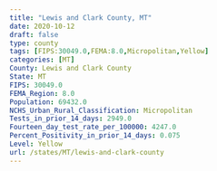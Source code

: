 ```yaml
---
title: "Lewis and Clark County, MT"
date: 2020-10-12
draft: false
type: county
tags: [FIPS:30049.0,FEMA:8.0,Micropolitan,Yellow]
categories: [MT]
County: Lewis and Clark County
State: MT
FIPS: 30049.0
FEMA_Region: 8.0
Population: 69432.0
NCHS_Urban_Rural_Classification: Micropolitan
Tests_in_prior_14_days: 2949.0
Fourteen_day_test_rate_per_100000: 4247.0
Percent_Positivity_in_prior_14_days: 0.075
Level: Yellow
url: /states/MT/lewis-and-clark-county
---
```



